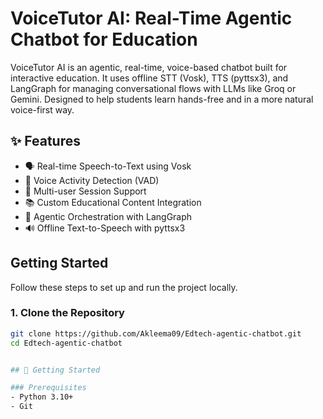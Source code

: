 # VoiceTutor AI: Real-Time Agentic Chatbot for Education


VoiceTutor AI is an agentic, real-time, voice-based chatbot built for interactive education. It uses offline STT (Vosk), TTS (pyttsx3), and LangGraph for managing conversational flows with LLMs like Groq or Gemini. Designed to help students learn hands-free and in a more natural voice-first way.


## ✨ Features
- 🗣️ Real-time Speech-to-Text using Vosk
- 🎤 Voice Activity Detection (VAD)
- 🔁 Multi-user Session Support
- 📚 Custom Educational Content Integration
- 🧠 Agentic Orchestration with LangGraph
- 🔊 Offline Text-to-Speech with pyttsx3

##  Getting Started

Follow these steps to set up and run the project locally.

### 1. Clone the Repository
```bash
git clone https://github.com/Akleema09/Edtech-agentic-chatbot.git
cd Edtech-agentic-chatbot


## 🚀 Getting Started

### Prerequisites
- Python 3.10+
- Git

